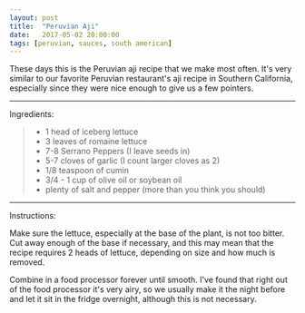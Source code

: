 ```yaml
---
layout: post
title:  "Peruvian Aji"
date:   2017-05-02 20:00:00
tags: [peruvian, sauces, south american]
---
```


These days this is the Peruvian aji recipe that we make most often. It's very similar to our favorite Peruvian restaurant's aji recipe in Southern California, especially since they were nice enough to give us a few pointers.

---

Ingredients:

>  * 1 head of iceberg lettuce
>  * 3 leaves of romaine lettuce
>  * 7-8 Serrano Peppers (I leave seeds in)
>  * 5-7 cloves of garlic (I count larger cloves as 2)
>  * 1/8 teaspoon of cumin
>  * 3/4 - 1 cup of olive oil or soybean oil
>  * plenty of salt and pepper (more than you think you should)

---

Instructions:

Make sure the lettuce, especially at the base of the plant, is not too bitter. Cut away enough of the base if necessary, and this may mean that the recipe requires 2 heads of lettuce, depending on size and how much is removed.

Combine in a food processor forever until smooth. I've found that right out of the food processor it's very airy, so we usually make it the night before and let it sit in the fridge overnight, although this is not necessary.

